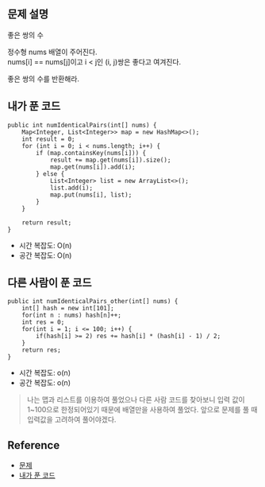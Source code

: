 ## 문제 설명
좋은 쌍의 수

정수형 nums 배열이 주어진다.   
nums[i] == nums[j]이고 i < j인 (i, j)쌍은 좋다고 여겨진다.

좋은 쌍의 수를 반환해라.

## 내가 푼 코드
```
public int numIdenticalPairs(int[] nums) {
    Map<Integer, List<Integer>> map = new HashMap<>();
    int result = 0;
    for (int i = 0; i < nums.length; i++) {
        if (map.containsKey(nums[i])) {
            result += map.get(nums[i]).size();
            map.get(nums[i]).add(i);
        } else {
            List<Integer> list = new ArrayList<>();
            list.add(i);
            map.put(nums[i], list);
        }
    }
    
    return result;
}
```
* 시간 복잡도: O(n)
* 공간 복잡도: O(n)

## 다른 사람이 푼 코드
```
public int numIdenticalPairs_other(int[] nums) {
    int[] hash = new int[101];
    for(int n : nums) hash[n]++;
    int res = 0;
    for(int i = 1; i <= 100; i++) {
        if(hash[i] >= 2) res += hash[i] * (hash[i] - 1) / 2;
    }
    return res;
}
```
* 시간 복잡도: o(n)
* 공간 복잡도: o(n)
> 나는 맵과 리스트를 이용하여 풀었으나 다른 사람 코드를 찾아보니 입력 값이 1~100으로 한정되어있기 때문에 배열만을 사용하여 풀었다. 앞으로 문제를 풀 때 입력값을 고려하여 풀어야겠다.

## Reference
* [문제](https://leetcode.com/problems/number-of-good-pairs/)
* [내가 푼 코드](https://github.com/smpark1020/leetcode-practice/blob/master/src/leetcode/hashtable/Q1512.java)
